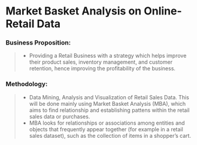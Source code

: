 # Market Basket Analysis on Online-Retail Data

### Business Proposition: 
> * Providing a Retail Business with a strategy which helps improve their product sales, inventory management, and customer retention, hence improving the profitability of the business. 

### Methodology: 
> * Data Mining, Analysis and Visualization of Retail Sales Data. This will be done mainly using Market Basket Analysis (MBA), which aims to find relationship and establishing pattens within the retail sales data or purchases. 
> * MBA looks for relationships or associations among entities and objects that frequently appear together (for example in a retail sales dataset), such as the collection of items in a shopper’s cart.
